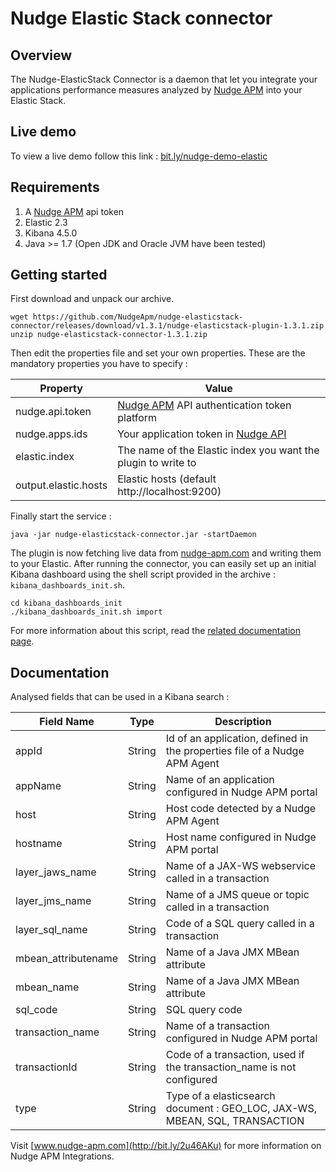 
# Nudge Elastic Stack connector

## Overview

The Nudge-ElasticStack Connector is a daemon that let you integrate your applications performance measures analyzed by [Nudge APM](https://www.nudge-apm.com/) into your Elastic Stack.

## Live demo
To view a live demo follow this link :
[bit.ly/nudge-demo-elastic](http://bit.ly/2f1NbUz)</a>

## Requirements
1. A [Nudge APM](https://www.nudge-apm.com/) api token
2. Elastic 2.3
3. Kibana 4.5.0
4. Java >= 1.7 (Open JDK and Oracle JVM have been tested)

## Getting started
First download and unpack our archive.

```
wget https://github.com/NudgeApm/nudge-elasticstack-connector/releases/download/v1.3.1/nudge-elasticstack-plugin-1.3.1.zip
unzip nudge-elasticstack-connector-1.3.1.zip
```

Then edit the properties file and set your own properties.
These are the mandatory properties you have to specify :


|Property|Value|
|-|-|
|nudge.api.token|[Nudge APM](https://www.nudge-apm.com/) API authentication token platform|
|nudge.apps.ids|Your application token in [Nudge API](https://monitor.nudge-apm.com/api-doc/)|
|elastic.index|The name of the Elastic index you want the plugin to write to|
|output.elastic.hosts|Elastic hosts (default http://localhost:9200)|

Finally start the service :

```
java -jar nudge-elasticstack-connector.jar -startDaemon
```

The plugin is now fetching live data from [nudge-apm.com](https://www.nudge-apm.com/) and writing them to your Elastic.
After running the connector, you can easily set up an initial Kibana dashboard using the shell script provided in the archive : `kibana_dashboards_init.sh`.

```
cd kibana_dashboards_init
./kibana_dashboards_init.sh import
```

For more information about this script, read the [related documentation page](https://github.com/NudgeApm/nudge-elasticstack-connector/blob/master/script/kibana_dashboards_init/README.md).

## Documentation

Analysed fields that can be used in a Kibana search :

| Field Name          | Type          | Description                                                                 |
| ------------------- |:-------------:| --------------------------------------------------------------------------- |
| appId               | String        | Id of an application, defined in the properties file of a Nudge APM Agent   |
| appName             | String        | Name of an application configured in Nudge APM portal                       |
| host                | String        | Host code detected by a Nudge APM Agent                                     |
| hostname            | String        | Host name configured in Nudge APM portal                                    |
| layer_jaws_name     | String        | Name of a JAX-WS webservice called in a transaction                         |
| layer_jms_name      | String        | Name of a JMS queue or topic called in a transaction                        |
| layer_sql_name      | String        | Code of a SQL query called in a transaction                                 |
| mbean_attributename | String        | Name of a Java JMX MBean attribute                                          |
| mbean_name          | String        | Name of a Java JMX MBean attribute                                          |
| sql_code            | String        | SQL query code                                                              |
| transaction_name    | String        | Name of a transaction configured in Nudge APM portal                        |
| transactionId       | String        | Code of a transaction, used if the transaction_name is not configured       |
| type                | String        | Type of a elasticsearch document : GEO_LOC, JAX-WS, MBEAN, SQL, TRANSACTION |


Visit [www.nudge-apm.com](http://bit.ly/2u46AKu) for more information on Nudge APM Integrations.
